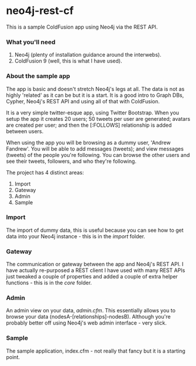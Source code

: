 neo4j-rest-cf
=============

This is a sample ColdFusion app using Neo4j via the REST API.

### What you'll need ###

1. Neo4j (plenty of installation guidance around the interwebs).
2. ColdFusion 9 (well, this is what I have used).

### About the sample app ###

The app is basic and doesn't stretch Neo4j's legs at all. The data is not as 
highly 'related' as it can be but it is a start. It is a good intro to Graph DBs, 
Cypher, Neo4j's REST API and using all of that with ColdFusion.

It is a very simple twitter-esque app, using Twitter Bootstrap. When you 
setup the app it creates 20 users; 50 tweets per user are generated; 
avatars are created per user; and then the [:FOLLOWS] relationship is added between users.

When using the app you will be browsing as a dummy user, 'Andrew Fandrew'. 
You will be able to add messages (tweets); and view messages (tweets) of the people you're 
following. You can browse the other users and see their tweets, followers, and who they're following.

The project has 4 distinct areas:

1. Import
2. Gateway
3. Admin
4. Sample

### Import ###
The import of dummy data, this is useful because you can see how to 
get data into your Neo4j instance - this is in the _import_ folder.

### Gateway ###
The communication or gateway between the app and Neo4j's REST API. 
I have actually re-purposed a REST client I have used with many REST APIs 
just tweaked a couple of properties and added a couple of extra helper functions - this is in the _core_ folder.

### Admin ###
An admin view on your data, _admin.cfm_. This essentially allows you 
to browse your data (nodesA-[relationships]-nodesB). Although you're 
probably better off using Neo4j's web admin interface - very slick.

### Sample ###
The sample application, index.cfm - not really that fancy but it is a starting point.